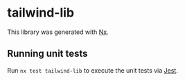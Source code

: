 # tailwind-lib

This library was generated with [Nx](https://nx.dev).

## Running unit tests

Run `nx test tailwind-lib` to execute the unit tests via [Jest](https://jestjs.io).
